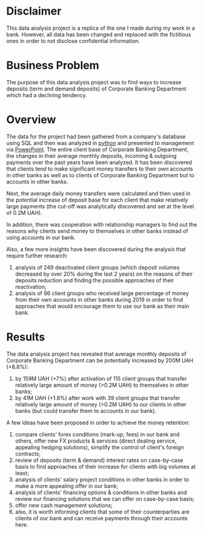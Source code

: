 # Disclaimer
This data analysis project is a replica of the one I made during my work in a bank. However, all data has been changed and replaced with the fictitious ones in order to not disclose confidential information.
# Business Problem
The purpose of this data analysis project was to find ways to increase deposits (term and demand deposits) of Corporate Banking Department which had a declining tendency.
# Overview
The data for the project had been gathered from a company's database using SQL and then was analyzed in [python](https://github.com/oleksii-kosianchuk/bank-deposits-analysis/blob/main/Corporate%20Deposits%20Analysis.ipynb) and presented to management via [PowerPoint](https://github.com/oleksii-kosianchuk/bank-deposits-analysis/blob/main/Corporate%20Deposits.pdf). The entire client base of Corporate Banking Department, the changes in their average monthly deposits, incoming & outgoing payments over the past years have been analyzed. It has been discovered that clients tend to make significant money transfers to their own accounts in other banks as well as to clients of Corporate Banking Department but to accounts in other banks.

Next, the average daily money transfers were calculated and then used in the potential increase of deposit base for each client that make relatively large payments (the cut-off was analytically discovered and set at the level of 0.2M UAH).

In addition, there was cooperation with relationship managers to find out the reasons why clients send money to themselves in other banks instead of using accounts in our bank.

Also, a few more insights have been discovered during the analysis that require further research:
1. analysis of 249 deactivated client groups (which deposit volumes decreased by over 20% during the last 2 years) on the reasons of their deposits reduction and finding the possible approaches of their reactivation;
2. analysis of 96 client groups who received large percentage of money from their own accounts in other banks during 2019 in order to find approaches that would encourage them to use our bank as their main bank.
# Results
The data analysis project has revealed that average monthly deposits of Corporate Banking Department can be potentially increased by 200M UAH (+8.8%):
1. by 159M UAH (+7%) after activation of 115 client groups that transfer relatively large amount of money (>0.2M UAH) to themselves in other banks;
2. by 41M UAH (+1.8%) after work with 39 client groups that transfer relatively large amount of money (>0.2M UAH) to our clients in other banks (but could transfer them to accounts in our bank).

A few ideas have been proposed in order to achieve the money retention:
1. compare clients' forex conditions (mark-up, fees) in our bank and others, offer new FX products & services (direct dealing service, appealing hedging solutions), simplify the control of client's foreign contracts;
2. review of deposits (term & demand) interest rates on case-by-case basis to find approaches of their increase for clients with big volumes at least;
3. analysis of clients' salary project conditions in other banks in order to make a more appealing offer in our bank;
4. analysis of clients' financing options & conditions in other banks and review our financing solutions that we can offer on case-by-case basis;
5. offer new cash management solutions;
6. also, it is worth informing clients that some of their counterparties are clients of our bank and can receive payments through their accounts here.
